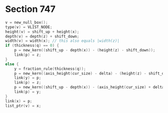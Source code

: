 # Section 747

```c << Construct a vlist box for the fraction, according to |shift_up| and |shift_down| >>=
v = new_null_box();
type(v) = VLIST_NODE;
height(v) = shift_up + height(x);
depth(v) = depth(z) + shift_down;
width(v) = width(x); // this also equals |width(z)|
if (thickness(q) == 0) {
    p = new_kern((shift_up - depth(x)) - (height(z) - shift_down));
    link(p) = z;
}
else {
    y = fraction_rule(thickness(q));
    p = new_kern((axis_height(cur_size) - delta) - (height(z) - shift_down));
    link(y) = p;
    link(p) = z;
    p = new_kern((shift_up - depth(x)) - (axis_height(cur_size) + delta));
    link(p) = y;
}
link(x) = p;
list_ptr(v) = x;
```
